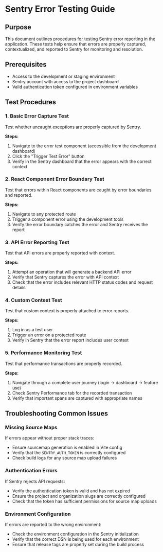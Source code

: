 
# Sentry Error Testing Guide

## Purpose
This document outlines procedures for testing Sentry error reporting in the application. These tests help ensure that errors are properly captured, contextualized, and reported to Sentry for monitoring and resolution.

## Prerequisites
- Access to the development or staging environment
- Sentry account with access to the project dashboard
- Valid authentication token configured in environment variables

## Test Procedures

### 1. Basic Error Capture Test
Test whether uncaught exceptions are properly captured by Sentry.

**Steps:**
1. Navigate to the error test component (accessible from the development dashboard)
2. Click the "Trigger Test Error" button
3. Verify in the Sentry dashboard that the error appears with the correct context

### 2. React Component Error Boundary Test
Test that errors within React components are caught by error boundaries and reported.

**Steps:**
1. Navigate to any protected route
2. Trigger a component error using the development tools
3. Verify the error boundary catches the error and Sentry receives the report

### 3. API Error Reporting Test
Test that API errors are properly reported with context.

**Steps:**
1. Attempt an operation that will generate a backend API error
2. Verify that Sentry captures the error with API context
3. Check that the error includes relevant HTTP status codes and request details

### 4. Custom Context Test
Test that custom context is properly attached to error reports.

**Steps:**
1. Log in as a test user
2. Trigger an error on a protected route
3. Verify in Sentry that the error report includes user context

### 5. Performance Monitoring Test
Test that performance transactions are properly recorded.

**Steps:**
1. Navigate through a complete user journey (login → dashboard → feature use)
2. Check Sentry Performance tab for the recorded transaction
3. Verify that important spans are captured with appropriate names

## Troubleshooting Common Issues

### Missing Source Maps
If errors appear without proper stack traces:
- Ensure sourcemap generation is enabled in Vite config
- Verify that the `SENTRY_AUTH_TOKEN` is correctly configured
- Check build logs for any source map upload failures

### Authentication Errors
If Sentry rejects API requests:
- Verify the authentication token is valid and has not expired
- Ensure the project and organization slugs are correctly configured
- Check that the token has sufficient permissions for source map uploads

### Environment Configuration
If errors are reported to the wrong environment:
- Check the environment configuration in the Sentry initialization
- Verify that the correct DSN is being used for each environment
- Ensure that release tags are properly set during the build process
